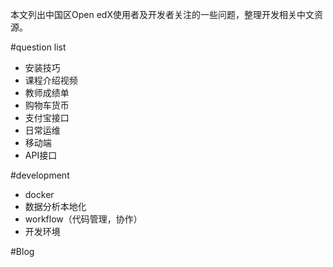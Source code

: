 本文列出中国区Open edX使用者及开发者关注的一些问题，整理开发相关中文资源。

#question list
* 安装技巧
* 课程介绍视频
* 教师成绩单
* 购物车货币
* 支付宝接口
* 日常运维
* 移动端
* API接口


#development
* docker
* 数据分析本地化
* workflow（代码管理，协作）
* 开发环境

#Blog